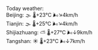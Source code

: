 Today weather:  
Beijing: 🌫  🌡️+23°C 🌬️↘4km/h  
Tianjin: 🌫  🌡️+25°C 🌬️↘4km/h  
Shijiazhuang: ⛅️  🌡️+27°C 🌬️↓9km/h  
Tangshan: ☀️   🌡️+23°C 🌬️↓7km/h  
